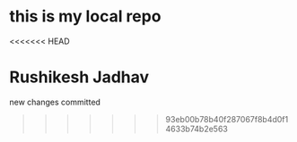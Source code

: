 # this is my local repo<br>

<<<<<<< HEAD

# <h1>Rushikesh Jadhav </h1>

<p> new changes committed <p>

> > > > > > > 93eb00b78b40f287067f8b4d0f14633b74b2e563
